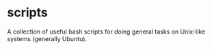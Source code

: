 # scripts
A collection of useful bash scripts for doing general tasks on Unix-like systems (generally Ubuntu).
